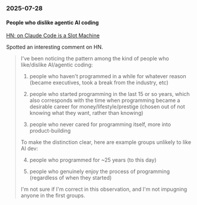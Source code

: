 ### 2025-07-28

#### People who dislike agentic AI coding 
[HN: on Claude Code is a Slot Machine](https://news.ycombinator.com/item?id=44702788)

Spotted an interesting comment on HN.

> I've been noticing the pattern among the kind of people who like/dislike AI/agentic coding:
> 1) people who haven't programmed in a while for whatever reason (became executives, took a break from the industry, etc)
> 
> 2) people who started programming in the last 15 or so years, which also corresponds with the time when programming became a desirable career for money/lifestyle/prestige (chosen out of not knowing what they want, rather than knowing)
> 
> 3) people who never cared for programming itself, more into product-building
> 
> To make the distinction clear, here are example groups unlikely to like AI dev:
> 
> 4) people who programmed for ~25 years (to this day)
> 
> 5) people who genuinely enjoy the process of programming (regardless of when they started)
> 
> I'm not sure if I'm correct in this observation, and I'm not impugning anyone in the first groups.
> 